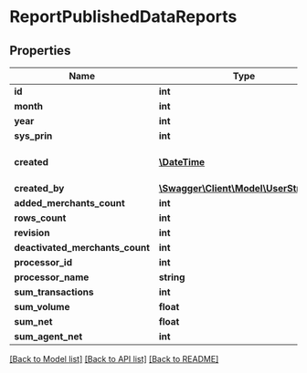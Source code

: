 # ReportPublishedDataReports

## Properties
Name | Type | Description | Notes
------------ | ------------- | ------------- | -------------
**id** | **int** |  | [optional] 
**month** | **int** |  | [optional] 
**year** | **int** |  | [optional] 
**sys_prin** | **int** |  | [optional] 
**created** | [**\DateTime**](\DateTime.md) | Ticket created date | [optional] 
**created_by** | [**\Swagger\Client\Model\UserStructure**](UserStructure.md) |  | [optional] 
**added_merchants_count** | **int** |  | [optional] 
**rows_count** | **int** |  | [optional] 
**revision** | **int** |  | [optional] 
**deactivated_merchants_count** | **int** |  | [optional] 
**processor_id** | **int** |  | [optional] 
**processor_name** | **string** |  | [optional] 
**sum_transactions** | **int** |  | [optional] 
**sum_volume** | **float** |  | [optional] 
**sum_net** | **float** |  | [optional] 
**sum_agent_net** | **int** |  | [optional] 

[[Back to Model list]](../../README.md#documentation-for-models) [[Back to API list]](../../README.md#documentation-for-api-endpoints) [[Back to README]](../../README.md)

